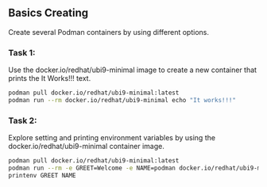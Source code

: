 ## Basics Creating

Create several Podman containers by using different options.

### Task 1:
Use the docker.io/redhat/ubi9-minimal image to create a new
container that prints the It Works!!! text.

```Bash
podman pull docker.io/redhat/ubi9-minimal:latest
podman run --rm docker.io/redhat/ubi9-minimal echo "It works!!!"
```

### Task 2:
Explore setting and printing environment variables by using the
docker.io/redhat/ubi9-minimal container image.

```Bash
podman pull docker.io/redhat/ubi9-minimal:latest
podman run --rm -e GREET=Welcome -e NAME=podman docker.io/redhat/ubi9-minimal \
printenv GREET NAME
```
